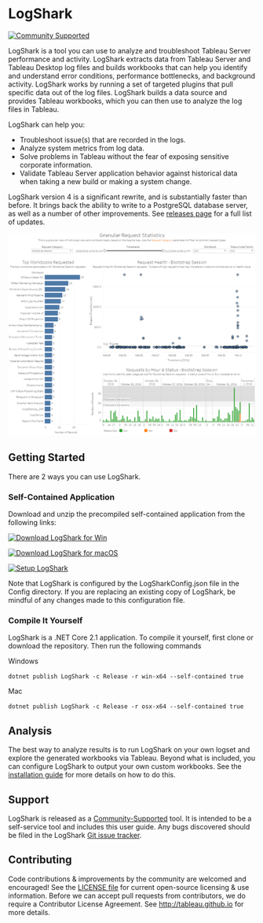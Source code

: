 # LogShark
[![Community Supported](https://img.shields.io/badge/Support%20Level-Community%20Supported-457387.svg)](https://www.tableau.com/support-levels-it-and-developer-tools)

LogShark is a tool you can use to analyze and troubleshoot Tableau Server performance and activity. LogShark extracts data from Tableau Server and Tableau Desktop log files and builds workbooks that can help you identify and understand error conditions, performance bottlenecks, and background activity. LogShark works by running a set of targeted plugins that pull specific data out of the log files. LogShark builds a data source and provides Tableau workbooks, which you can then use to analyze the log files in Tableau.

LogShark can help you: 
  * Troubleshoot issue(s) that are recorded in the logs. 
  * Analyze system metrics from log data. 
  * Solve problems in Tableau without the fear of exposing sensitive corporate information. 
  * Validate Tableau Server application behavior against historical data when taking a new build or making a system change.

LogShark version 4 is a significant rewrite, and is substantially faster than before. It brings back the ability to write to a PostgreSQL database server, as well as a number of other improvements. See [releases page](https://github.com/tableau/Logshark/releases/latest) for a full list of updates.
  
![Sample Apache Workbook Screenshot](/assets/screenshot.png)

## Getting Started

There are 2 ways you can use LogShark.

### Self-Contained Application

Download and unzip the precompiled self-contained application from the following links:

[![Download LogShark for Win](https://img.shields.io/badge/Download%20LogShark%20for%20Win-Version%204.1-blue.svg)](https://github.com/tableau/Logshark/releases/download/v4.1/LogShark.Win.4.1.1911.09672-public.zip)

[![Download LogShark for macOS](https://img.shields.io/badge/Download%20LogShark%20for%20macOS-Version%204.1-blue.svg)](https://github.com/tableau/Logshark/releases/download/v4.1/LogShark.Mac.4.1.1911.09672-public.zip)

[![Setup LogShark](https://img.shields.io/badge/Setup%20LogShark-Installation%20and%20User%20Guide-lightgrey.svg)](https://tableau.github.io/Logshark/)

Note that LogShark is configured by the LogSharkConfig.json file in the Config directory. If you are replacing an existing copy of LogShark, be mindful of any changes made to this configuration file.

### Compile It Yourself

LogShark is a .NET Core 2.1 application. To compile it yourself, first clone or download the repository. Then run the following commands

Windows
```
dotnet publish LogShark -c Release -r win-x64 --self-contained true 
```

Mac
```
dotnet publish LogShark -c Release -r osx-x64 --self-contained true 
```

## Analysis

The best way to analyze results is to run LogShark on your own logset and explore the generated workbooks via Tableau. Beyond what is included, you can configure LogShark to output your own custom workbooks. See the [installation guide](https://tableau.github.io/Logshark/) for more details on how to do this.


## Support

LogShark is released as a [Community-Supported](https://www.tableau.com/support/itsupport) tool. It is intended to be a self-service tool and includes this user guide. Any bugs discovered should be filed in the LogShark [Git issue tracker](https://github.com/tableau/Logshark/issues).

## Contributing

Code contributions & improvements by the community are welcomed and encouraged! See the [LICENSE file](https://github.com/tableau/Logshark/blob/master/LICENSE) for current open-source licensing & use information.  Before we can accept pull requests from contributors, we do require a Contributor License Agreement.  See http://tableau.github.io for more details.
